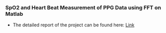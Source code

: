 ### SpO2 and Heart Beat Measurement of PPG Data using FFT on Matlab

- The detailed report of the project can be found here: [Link](https://drive.google.com/file/d/1tESQ0_4X3DPUdfaSAX_lUXrQXbm0QRyj/view?usp=sharing) 
